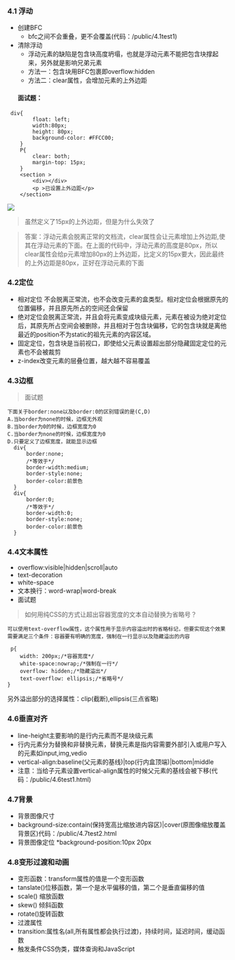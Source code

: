 ### 4.1 浮动
* 创建BFC
  * bfc之间不会重叠，更不会覆盖(代码：/public/4.1test1)
* 清除浮动
  * 浮动元素的缺陷是包含块高度坍塌，也就是浮动元素不能把包含块撑起来，另外就是影响兄弟元素
  * 方法一：包含块用BFC包裹即overflow:hidden
  * 方法二：clear属性，会增加元素的上外边距
  #### 面试题：
```
 div{
        float: left;
        width:80px;
        height: 80px;
        background-color: #FFCC00;
    }
    P{
        clear: both;
        margin-top: 15px;
    }
    <section >
        <div></div>
        <p >已设置上外边距</p>
    </section>
```
![](https://user-gold-cdn.xitu.io/2019/1/2/1680dfab41399c57?w=310&h=252&f=png&s=5175)
> 虽然定义了15px的上外边距，但是为什么失效了

>答案：浮动元素会脱离正常的文档流，clear属性会让元素增加上外边距,使其在浮动元素的下面。在上面的代码中，浮动元素的高度是80px，所以clear属性会给p元素增加80px的上外边距，比定义的15px要大，因此最终的上外边距是80px，正好在浮动元素的下面

### 4.2定位
* 相对定位
不会脱离正常流，也不会改变元素的盒类型。相对定位会根据原先的位置偏移，并且原先所占的空间还会保留
* 绝对定位会脱离正常流，并且会将元素变成块级元素，元素在被设为绝对定位后，其原先所占空间会被删除，并且相对于包含块偏移，它的包含块就是离他最近的position不为static的祖先元素的内容区域。
* 固定定位，包含块是当前视口，即使给父元素设置超出部分隐藏固定定位的元素也不会被裁剪
* z-index改变元素的层叠位置，越大越不容易覆盖
### 4.3边框
> 面试题
```
下面关于border:none以及border:0的区别错误的是(C,D)
A.当border为none的时候，边框无外观
B.当border为0的时候，边框宽度为0
C.当border为none的时候，边框宽度为0
D.只要定义了边框宽度，就能显示边框
  div{
      border:none;
      /*等效于*/
      border-width:medium;
      border-style:none;
      border-color:前景色
  }
  div{
      border:0;
      /*等效于*/
      border-width:0;
      border-style:none;
      border-color:前景色
  }
  ```
  ### 4.4文本属性
  * overflow:visible|hidden|scroll|auto
  * text-decoration
  * white-space
  * 文本换行：word-wrap|word-break
  * 面试题
>如何用纯CSS的方式让超出容器宽度的文本自动替换为省略号？
```
可以使用text-overflow属性，这个属性用于显示内容溢出时的省略标记，但要实现这个效果需要满足三个条件：容器要有明确的宽度，强制在一行显示以及隐藏溢出的内容
```
```
 p{
    width: 200px;/*容器宽度*/
    white-space:nowrap;/*强制在一行*/
    overflow: hidden;/*隐藏溢出*/
    text-overflow: ellipsis;/*省略号*/
}
```
另外溢出部分的选择属性：clip(截断),ellipsis(三点省略)
### 4.6垂直对齐
* line-height主要影响的是行内元素而不是块级元素
* 行内元素分为替换和非替换元素，替换元素是指内容需要外部引入或用户写入的元素如input,img,vedio
* vertical-align:baseline(父元素的基线)|top(行内盒顶端)|bottom|middle
* 注意：当给子元素设置vertical-align属性的时候父元素的基线会被下移(代码：/public/4.6test1.html)
### 4.7背景
* 背景图像尺寸
 * background-size:contain(保持宽高比缩放进内容区)|cover(原图像缩放覆盖背景区)代码：/public/4.7test2.html
* 背景图像定位
 *background-position:10px 20px
### 4.8变形过渡和动画
* 变形函数：transform属性的值是一个变形函数
 * tanslate()位移函数，第一个是水平偏移的值，第二个是垂直偏移的值
 * scale() 缩放函数
 * skew() 倾斜函数
 * rotate()旋转函数
* 过渡属性
 * transition:属性名(all,所有属性都会执行过渡)，持续时间，延迟时间，缓动函数
 * 触发条件CSS伪类，媒体查询和JavaScript